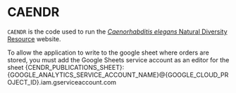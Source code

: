 # CAENDR

`CAENDR` is the code used to run the [_Caenorhabditis elegans_ Natural Diversity Resource](https://www.elegansvariation.org) website.



To allow the application to write to the google sheet where orders are stored, you must add the Google Sheets service account as an editor for the sheet {CENDR_PUBLICATIONS_SHEET}:
{GOOGLE_ANALYTICS_SERVICE_ACCOUNT_NAME}@{GOOGLE_CLOUD_PROJECT_ID}.iam.gserviceaccount.com
